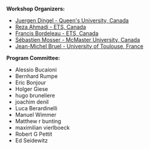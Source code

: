 
**Workshop Organizers:**

* [Juergen Dingel - Queen's University, Canada](https://www.cs.queensu.ca/people/Juergen/Dingel)
* [Reza Ahmadi - ETS, Canada](https://www.linkedin.com/in/ahmreza/)
* [Francis Bordeleau - ETS, Canada](https://www.etsmtl.ca/en/research/professors/fbordeleau/)
* [Sébastien Mosser - McMaster University, Canada](https://www.eng.mcmaster.ca/faculty/sebastien-mosser/)
* [Jean-Michel Bruel - University of Toulouse, France](https://jmbruel.netlify.app/)


**Program Committee:**
* Alessio Bucaioni
* Bernhard Rumpe
* Eric Bonjour
* Holger Giese
* hugo bruneliere
* joachim denil
* Luca Berardinelli
* Manuel Wimmer
* Matthew r bunting
* maximilian vierlboeck
* Robert G Pettit
* Ed Seidewitz
